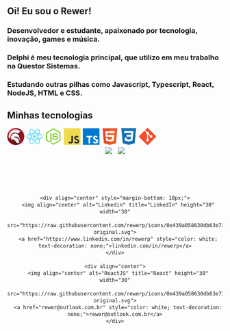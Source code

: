 
## Oi! Eu sou o Rewer!
### Desenvolvedor e estudante, apaixonado por tecnologia, inovação, games e música.
### Delphi é meu tecnologia principal, que utilizo em meu trabalho na Questor Sistemas.
### Estudando outras pilhas como Javascript, Typescript, React, NodeJS, HTML e CSS.

## Minhas tecnologias

<img align="center" alt="Delphi" title="Delphi" height="40" width="40" src="https://raw.githubusercontent.com/rewerp/icons/main/devicons/delphi-logo-1024.png">

<img align="center" alt="ReactJS" title="React" height="40" width="40"         src="https://raw.githubusercontent.com/rewerp/icons/0e439a058630db63e7356bdb1af3189b2f772bd7/devicons/react-original.svg">

<img align="center" alt="NodeJS" title="NodeJS" height="40" width="40" src="https://raw.githubusercontent.com/rewerp/icons/0e439a058630db63e7356bdb1af3189b2f772bd7/devicons/nodejs-original.svg">

<img align="center" alt="Javascript" title="Javascript" height="40" width="40"         src="https://raw.githubusercontent.com/rewerp/icons/0e439a058630db63e7356bdb1af3189b2f772bd7/devicons/javascript-original.svg">

<img align="center" alt="Typescript" title="Typescript" height="40" width="40"         src="https://raw.githubusercontent.com/rewerp/icons/0e439a058630db63e7356bdb1af3189b2f772bd7/devicons/typescript-plain.svg">

<img align="center" alt="HTML" title="HTML" height="40" width="40"         src="https://raw.githubusercontent.com/rewerp/icons/0e439a058630db63e7356bdb1af3189b2f772bd7/devicons/html5-original.svg">

<img align="center" alt="CSS" title="CSS" height="40" width="40"         src="https://raw.githubusercontent.com/rewerp/icons/0e439a058630db63e7356bdb1af3189b2f772bd7/devicons/css3-plain.svg">

<img align="center" alt="Git" title="Git" height="40" width="40"         src="https://raw.githubusercontent.com/rewerp/icons/0e439a058630db63e7356bdb1af3189b2f772bd7/devicons/git-original.svg">

  <div>
    <a href="https://komarev.com/ghpvc/?username=rewerp"></a>
  </div>

  <div align="center" style="margin-bottom: 50px;">
    <img align="justify" height="155em" style="margin: 5px;"
      src="https://github-readme-stats.vercel.app/api/top-langs/?username=rewerp&langs_count=8&layout=compact&account_private=true&hide_border=false&theme=dracula"
      href="#">
    <img height="155em" alight="justify" style="margin: 5px;"
      src="https://github-readme-stats.vercel.app/api?username=rewerp&count_private=true&hide_border=false&show_icons=true&theme=dracula">
  </div>

  <div align="center">
    <h3 style="color: white;">Contato</h3>

    <div align="center" style="margin-bottom: 10px;">
      <img align="center" alt="Linkedin" title="LinkedIn" height="30" width="30"
        src="https://raw.githubusercontent.com/rewerp/icons/0e439a058630db63e7356bdb1af3189b2f772bd7/devicons/linkedin-original.svg">
      <a href="https://www.linkedin.com/in/rewerp" style="color: white; text-decoration: none;">linkedin.com/in/rewerp</a>
    </div>

    <div align="center">
      <img align="center" alt="ReactJS" title="React" height="30" width="30"
        src="https://raw.githubusercontent.com/rewerp/icons/0e439a058630db63e7356bdb1af3189b2f772bd7/devicons/react-original.svg">
      <a href="rewer@outlook.com.br" style="color: white; text-decoration: none;">rewer@outlook.com.br</a>
    </div>
  </div>

